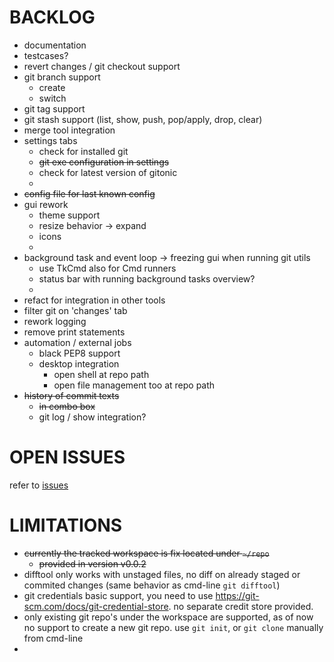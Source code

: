 
# BACKLOG

- documentation
- testcases?
- revert changes / git checkout support
- git branch support
  - create
  - switch
- git tag support
- git stash support (list, show, push, pop/apply, drop, clear)
- merge tool integration
- settings tabs
  - check for installed git
  - ~~git exe configuration in settings~~
  - check for latest version of gitonic
  - 
- ~~config file for last known config~~
- gui rework
  - theme support
  - resize behavior -> expand
  - icons
  - 
- background task and event loop -> freezing gui when running git utils
  - use TkCmd also for Cmd runners
  - status bar with running background tasks overview?
  -
- refact for integration in other tools
- filter git on 'changes' tab
- rework logging
- remove print statements
- automation / external jobs
  - black PEP8 support
  - desktop integration
    - open shell at repo path
    - open file management too at repo path
- ~~history of commit texts~~
  - ~~in combo box~~
  - git log / show integration?


# OPEN ISSUES

refer to [issues](https://github.com/kr-g/gitonic/issues)


# LIMITATIONS

- ~~currently the tracked workspace is fix located under `~/repo`~~
  - ~~provided in version v0.0.2~~
- difftool only works with unstaged files, no diff on already staged or 
 commited changes (same behavior as cmd-line `git difftool`)
- git credentials basic support, 
 you need to use https://git-scm.com/docs/git-credential-store.
 no separate credit store provided.
- only existing git repo's under the workspace are supported,
 as of now no support to create a new git repo. 
 use `git init`, or `git clone` manually from cmd-line
- 
 

